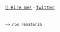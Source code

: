 [<kbd>📝 Hire me!</kbd>](https://github.com/renatorib/curriculum-vitae)
· [<kbd>Twitter</kbd>](https://x.com/renatoribz)

#

```shell
~> npx renatorib
```


